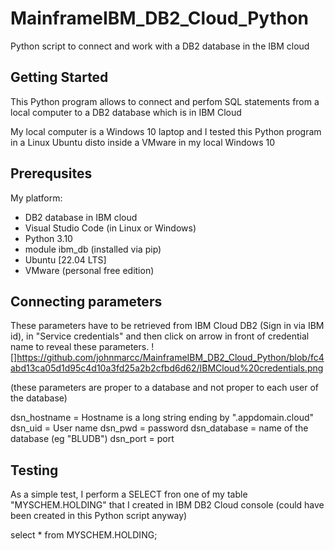 # MainframeIBM_DB2_Cloud_Python
Python script to connect and work with a DB2 database in the IBM cloud

## Getting Started

This Python program allows to connect and perfom SQL statements from a local computer to a DB2 database which is in IBM Cloud

My local computer is a Windows 10 laptop and I tested this Python program in a Linux Ubuntu disto inside a VMware in my local Windows 10

## Prerequsites

My platform:
- DB2 database in IBM cloud
- Visual Studio Code (in Linux or Windows)
- Python 3.10
- module ibm_db (installed via pip)
- Ubuntu [22.04 LTS]
- VMware (personal free edition) 

## Connecting parameters

These parameters have to be retrieved from IBM Cloud DB2 (Sign in via IBM id), in "Service credentials" and then click on arrow in front of credential name to reveal these parameters.
![]https://github.com/johnmarcc/MainframeIBM_DB2_Cloud_Python/blob/fc4abd13ca05d1d95c4d10a3fd25a2b2cfbd6d62/IBMCloud%20credentials.png

(these parameters are proper to a database and not proper to each user of the database)

dsn_hostname = Hostname is a long string ending by ".appdomain.cloud"
dsn_uid = User name
dsn_pwd = password
dsn_database = name of the database (eg "BLUDB") 
dsn_port = port  

## Testing

As a simple test, I perform a SELECT fron one of my table "MYSCHEM.HOLDING" that I created in IBM DB2 Cloud console (could have been created in this Python script anyway)

select * from MYSCHEM.HOLDING;

